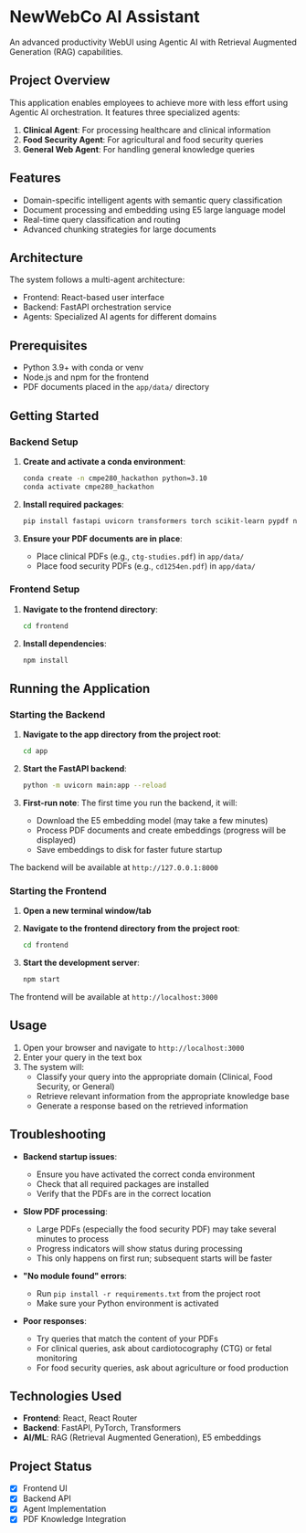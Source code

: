 # NewWebCo AI Assistant

An advanced productivity WebUI using Agentic AI with Retrieval Augmented Generation (RAG) capabilities.

## Project Overview

This application enables employees to achieve more with less effort using Agentic AI orchestration. It features three specialized agents:

1. **Clinical Agent**: For processing healthcare and clinical information
2. **Food Security Agent**: For agricultural and food security queries
3. **General Web Agent**: For handling general knowledge queries

## Features

- Domain-specific intelligent agents with semantic query classification
- Document processing and embedding using E5 large language model
- Real-time query classification and routing
- Advanced chunking strategies for large documents

## Architecture

The system follows a multi-agent architecture:
- Frontend: React-based user interface
- Backend: FastAPI orchestration service
- Agents: Specialized AI agents for different domains

## Prerequisites

- Python 3.9+ with conda or venv
- Node.js and npm for the frontend
- PDF documents placed in the `app/data/` directory

## Getting Started

### Backend Setup

1. **Create and activate a conda environment**:
   ```bash
   conda create -n cmpe280_hackathon python=3.10
   conda activate cmpe280_hackathon
   ```

2. **Install required packages**:
   ```bash
   pip install fastapi uvicorn transformers torch scikit-learn pypdf numpy tqdm
   ```

3. **Ensure your PDF documents are in place**:
   - Place clinical PDFs (e.g., `ctg-studies.pdf`) in `app/data/`
   - Place food security PDFs (e.g., `cd1254en.pdf`) in `app/data/`

### Frontend Setup

1. **Navigate to the frontend directory**:
   ```bash
   cd frontend
   ```

2. **Install dependencies**:
   ```bash
   npm install
   ```

## Running the Application

### Starting the Backend

1. **Navigate to the app directory from the project root**:
   ```bash
   cd app
   ```

2. **Start the FastAPI backend**:
   ```bash
   python -m uvicorn main:app --reload
   ```

3. **First-run note**: The first time you run the backend, it will:
   - Download the E5 embedding model (may take a few minutes)
   - Process PDF documents and create embeddings (progress will be displayed)
   - Save embeddings to disk for faster future startup

The backend will be available at `http://127.0.0.1:8000`

### Starting the Frontend

1. **Open a new terminal window/tab**

2. **Navigate to the frontend directory from the project root**:
   ```bash
   cd frontend
   ```

3. **Start the development server**:
   ```bash
   npm start
   ```

The frontend will be available at `http://localhost:3000`

## Usage

1. Open your browser and navigate to `http://localhost:3000`
2. Enter your query in the text box
3. The system will:
   - Classify your query into the appropriate domain (Clinical, Food Security, or General)
   - Retrieve relevant information from the appropriate knowledge base
   - Generate a response based on the retrieved information

## Troubleshooting

- **Backend startup issues**: 
  - Ensure you have activated the correct conda environment
  - Check that all required packages are installed
  - Verify that the PDFs are in the correct location

- **Slow PDF processing**: 
  - Large PDFs (especially the food security PDF) may take several minutes to process
  - Progress indicators will show status during processing
  - This only happens on first run; subsequent starts will be faster

- **"No module found" errors**: 
  - Run `pip install -r requirements.txt` from the project root
  - Make sure your Python environment is activated

- **Poor responses**: 
  - Try queries that match the content of your PDFs
  - For clinical queries, ask about cardiotocography (CTG) or fetal monitoring
  - For food security queries, ask about agriculture or food production

## Technologies Used

- **Frontend**: React, React Router
- **Backend**: FastAPI, PyTorch, Transformers
- **AI/ML**: RAG (Retrieval Augmented Generation), E5 embeddings

## Project Status

- [x] Frontend UI
- [x] Backend API
- [x] Agent Implementation
- [x] PDF Knowledge Integration